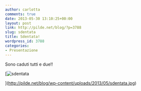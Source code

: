 ```yaml
---
author: carlotta
comments: true
date: 2013-05-30 13:10:25+00:00
layout: post
link: http://pilde.net/blog/?p=3788
slug: sdentata
title: Sdentata!
wordpress_id: 3788
categories:
- Presentazione
---
```


Sono caduti tutti e due!!

[![sdentata](http://pilde.net/blog/wp-content/uploads/2013/05/sdentata.jpg)


](http://pilde.net/blog/wp-content/uploads/2013/05/sdentata.jpg)



